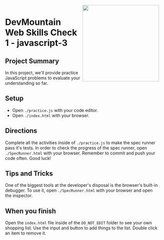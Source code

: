 <img src="https://s3.amazonaws.com/devmountain/readme-logo.png" width="250" align="right">

# DevMountain Web Skills Check 1 - javascript-3

## Project Summary

In this project, we'll provide practice JavaScript problems to evaluate your understanding so far.

## Setup

- Open `./practice.js` with your code editor.
- Open `./index.html` with your browser.

## Directions

Complete all the activities inside of `./practice.js` to make the spec runner pass it's tests. In order to check the progress of the spec runner, open `./SpecRunner.html` with your browser. Remember to commit and push your code often. Good luck!

## Tips and Tricks

One of the biggest tools at the developer's disposal is the browser's built-in debugger. To use it, open `./SpecRunner.html` with your browser and open the inspector.

## When you finish

Open the `index.html` file inside of the `DO_NOT_EDIT` folder to see your own shopping list. Use the input and button to add things to the list. Double click an item to remove it.
